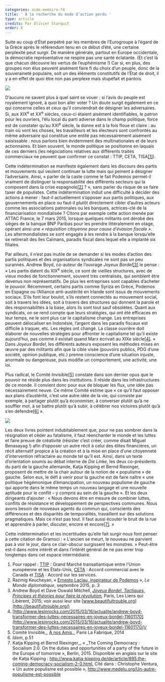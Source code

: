 ```yaml
---
categories: aide-memoire-74
title: ' À la recherche du mode d’action perdu '
type: article
credits: Par Olivier Starquit
order: 8
---
```

Suite au coup d’État perpétré par les membres de l’Eurogroupe à l’égard de la Grèce après le référendum tenu en ce début d’été, une certaine perplexité peut surgir. De manière générale, partout en Europe occidentale, la démocratie représentative ne respire pas une santé éclatante. (Et c’est là que chacun découvre les vertus de l’euphémisme !) Car si, en plus, des groupes non élus peuvent aisément faire fi du choix d’un peuple, donc de la souveraineté populaire, soit un des éléments constitutifs de l’État de droit, il y a en effet de quoi être non pas perplexe mais stupéfait et pantois.

![](/assets/uploads/am74_p.10_starquit.jpg)

D’aucuns ne savent plus à quel saint se vouer : si l’avis du peuple est royalement ignoré, à quoi bon aller voter ? Un doute surgit également en ce qui concerne celles et ceux qu’il conviendrait de désigner les adversaires. Si, aux XIX<sup>e</sup> et XX<sup>e</sup> siècles, ceux-ci étaient aisément identifiables, le patron pour les ouvriers, l’élu local du parti adverse dans le champ politique, force est de constater qu’au XXI<sup>e</sup> siècle, la donne est à la fois floue et claire : au train où vont les choses, les travailleurs et les électeurs sont confrontés au même adversaire qui constitue une entité pas nécessairement aisément saisissable : nous parlons bien évidemment des multinationales et de leurs actionnaires. Et bien souvent, le monde politique se positionne en laquais de ces derniers (les négociations relatives aux différents traités commerciaux ne peuvent que confirmer ce constat : TTIP, CETA, TISA[[1]](#footnote-1)).

Cette indétermination se manifeste également dans les discours des partis et mouvements qui veulent continuer la lutte mais qui peinent à désigner l’adversaire. Ainsi, « parler de la caste comme le fait Podemos permet-il vraiment de distinguer la responsabilité des différents secteurs qui la composent dans la crise espagnole[[2]](#footnote-2) ? », sans parler du risque de se faire taxer de populistes. Cette indétermination induit une difficulté à décider des actions à mener : faut-il actuellement s’opposer aux partis politiques, aux gouvernements en place ou faut-il plutôt directement cibler d’autres acteurs comme les associations patronales ou les banques, actrices-clé de la financiarisation mondialisée ? Citons par exemple cette action menée par ATTAC France, le 7 mars 2015, lorsque quelques militants ont dérobé des sièges de la banque BNP Paribas pour les prendre littéralement en otage, opérant ainsi une _« réquisition citoyenne pour cause d’évasion fiscale »_. Les altermondialistes se sont engagés à les rendre à la banque lorsqu’elle se retirerait des îles Caïmans, paradis fiscal dans lequel elle a implanté six filiales.

Par ailleurs, il n’est pas inutile de se demander si les modes d’action des partis politiques et des organisations syndicales ne sont pas un peu surannés. Andrew Boyd, co-auteur de l’ouvrage _Joyeux Bordel_[[3]](#footnote-3) le pense : « Les partis datent du XIX<sup>e</sup> siècle, ce sont de vieilles structures, avec de vieux modes de fonctionnement, souvent très centralisés, qui semblent être devenus non représentatifs. De plus les entreprises sont capables d’acheter le pouvoir. Récemment, certains partis comme Syriza en Grèce, Podemos en Espagne ou l’Alliance anti-austérité en Irlande sont issus de mouvements sociaux. S’ils font leur boulot, s’ils restent connectés au mouvement social, soit à travers les idées, soit à travers des structures qui donnent la parole et des responsabilités à la base, alors ils sont tout sauf obsolètes. Quant aux syndicats, on se rend compte que leurs stratégies, qui ont été efficaces en leur temps, ne le sont plus car le capitalisme change. Les entreprises peuvent délocaliser en Indonésie, l’argent dans les paradis fiscaux est difficile à traquer, etc. Les règles ont changé. La classe ouvrière doit élaborer de nouvelles stratégies pour affronter le capitalisme tel qu’il existe aujourd’hui, pas comme il existait quand Marx écrivait au XIXe siècle[[4]](#footnote-4). » Dans _Joyeux Bordel_, les différents auteurs exposent les méthodes mises en œuvre par des militants afin que la cible visée (pouvoirs publics, PDG d’une société, opinion publique, etc.) prenne conscience d’une situation injuste, anormale ou dangereuse, puis modifie un comportement, une activité, une loi.

Plus radical, le Comité Invisible[[5]](#footnote-5) constate dans son dernier opus que le pouvoir ne réside plus dans les institutions. Il réside dans les infrastructures de ce monde. Il convient donc pour eux de bloquer les flux, une idée pas nécessairement neuve. Ce même Comité estime que « ce qu’il faut opposer aux plans d’austérité, c’est une autre idée de la vie, qui consiste par exemple, à partager plutôt qu’à économiser, à converser plutôt qu’à ne souffler mot, à se battre plutôt qu’à subir, à célébrer nos victoires plutôt qu’à s’en défendre[[6]](#footnote-6) ».

![](/assets/uploads/comite_invisible.jpg)

Les deux livres pointent indubitablement que, pour ne pas sombrer dans la résignation et céder au fatalisme, il faut réenchanter le monde et les luttes et faire preuve de créativité (résister c’est créer, comme disait Miguel Benasayag !) afin d’opposer un autre récit à celui des élites financières, un récit alternatif propice à la création et à la mise en place d’une citoyenneté d’intervention réfractaire au monde tel qu’il est. Ainsi, dans un texte d’orientation soumis au débat interne de _Die Linke_, les deux co-présidents du parti de la gauche allemande, Katja Kipping et Bernd Riexinger, proposent de mettre de la chair autour de la notion de « populisme » de gauche. Selon eux, le défi à venir pour la gauche est de faire naître « une politique hégémonique d’émancipation, un nouveau populisme de gauche qui apporte dans le même temps un nouveau langage et une nouvelle aptitude pour le conflit – y compris au sein de la gauche ». Et les deux dirigeants d’ajouter : « Nous devons être en mesure de combiner luttes, conflits de résistance et développement de perspectives communes. Nous avons besoin de nouveaux agents du commun qui, conscients des différences et des disparités de temporalités, travaillent sur des solutions pragmatiques. Mais ce n’est pas tout. Il faut aussi écouter le bruit de la rue et apprendre à parler, discuter, encore et encore[[7]](#footnote-7). »

Cette indétermination et les incertitudes qu’elle fait surgir nous font penser à cette citation de Gramsci : « L'ancien se meurt, le nouveau ne parvient pas à voir le jour, dans ce clair-obscur surgissent les monstres. » Peut-être est-il dans notre intérêt et dans l’intérêt général de ne pas errer trop longtemps dans cet espace intermédiaire.

1. Pour rappel : [TTIP](https://fr.wikipedia.org/wiki/Partenariat_transatlantique_de_commerce_et_d'investissement) : Grand Marché transatlantique entre l’Union européenne et les États-Unis, [CETA](https://fr.wikipedia.org/wiki/Accord_%C3%A9conomique_et_commercial_global) : Accord commercial avec le Canada et [TISA](https://fr.wikipedia.org/wiki/Accord_sur_le_commerce_des_services) : Accord sur les services.
2. Razmig Keucheyan, « [Ernesto Laclau, inspirateur de Podemos](https://www.monde-diplomatique.fr/2015/09/KEUCHEYAN/53712) », _Le Monde diplomatique_, septembre 2015, p. 3
3. Andrew Boyd et Dave Oswald Mitchell, _[Joyeux Bordel, Tactiques, Principes et théories pour faire la révolution](http://www.editionslesliensquiliberent.fr/livre-Joyeux_Bordel-9791020902603-1-1-0-1.html),_ Paris, Les Liens qui Libèrent, 2015; voir aussi leur site [www.beautifultrouble.org](http://beautifultrouble.org/)
4. [http://www.lesinrocks.com/2015/03/16/actualite/andrew-boyd-transformer-des-luttes-necessaires-en-joyeux-bordel-11601170](http://www.lesinrocks.com/2015/03/16/actualite/andrew-boyd-transformer-des-luttes-necessaires-en-joyeux-bordel-11601170/)/
5. Comité Invisible_, [À nos Amis](http://www.lafabrique.fr/catalogue.php?idArt=876)_, Paris La Fabrique, 2014
6. _Idem_, p.51                           
7. Katja Kipping et Bernd Riexinger_, « _The Coming Democracy : Socialism 2.0. On the duties and opportunities of a party of the future in the Europe of tomorrow », Berlin, 2015. Disponible en anglais sur le site de Katja Kipping : <http://www.katja-kipping.de/de/article/895.the-coming-democracy-socialism-2-0.html.> Cité dans : Christophe Ventura, « Un autre populisme est possible », <http://www.medelu.org/Un-autre-populisme-est-possible>
